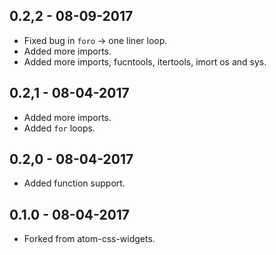 ## 0.2,2 - 08-09-2017
* Fixed bug in `foro` -> one liner loop.
* Added more imports.
* Added more imports, fucntools, itertools, imort os and sys.

## 0.2,1 - 08-04-2017
* Added more imports.
* Added `for` loops.

## 0.2,0 - 08-04-2017
* Added function support.

## 0.1.0 - 08-04-2017
* Forked from atom-css-widgets.
